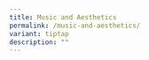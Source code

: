 ```yaml
---
title: Music and Aesthetics
permalink: /music-and-aesthetics/
variant: tiptap
description: ""
---
```

